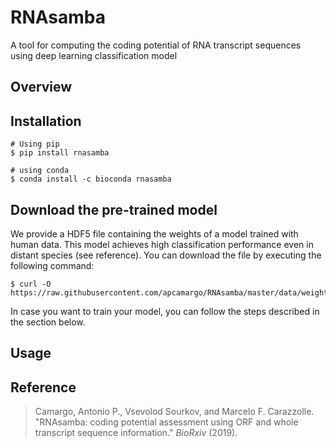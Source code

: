 # RNAsamba

A tool for computing the coding potential of RNA transcript sequences using deep learning classification model

## Overview


## Installation

```
# Using pip
$ pip install rnasamba

# using conda
$ conda install -c bioconda rnasamba
```

## Download the pre-trained model

We provide a HDF5 file containing the weights of a model trained with human data. This model achieves high classification performance even in distant species (see reference). You can download the file by executing the following command:

```
$ curl -O https://raw.githubusercontent.com/apcamargo/RNAsamba/master/data/weights_master_model.hdf5
```

In case you want to train your model, you can follow the steps described in the section below.

## Usage



## Reference
> Camargo, Antonio P., Vsevolod Sourkov, and Marcelo F. Carazzolle. "RNAsamba: coding potential assessment using ORF and whole transcript sequence information." *BioRxiv* (2019).